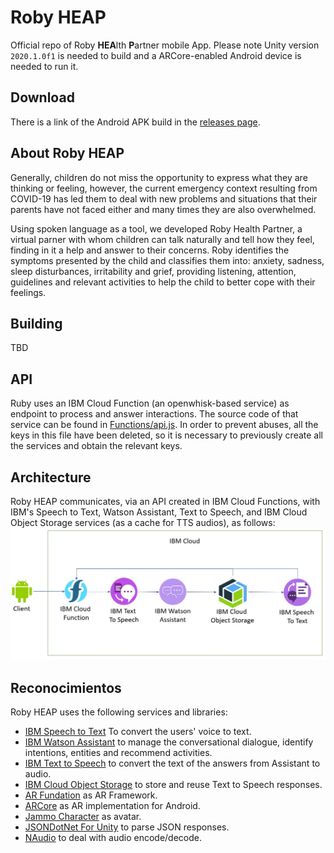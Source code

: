 # Roby HEAP
Official repo of Roby **HEA**lth **P**artner mobile App. Please note Unity version `2020.1.0f1` is needed to build and a ARCore-enabled Android device is needed to run it.

## Download
There is a link of the Android APK build in the [releases page](https://github.com/dpalomera/Roby/releases).

## About Roby HEAP
Generally, children do not miss the opportunity to express what they are thinking or feeling, however, the current emergency context resulting from COVID-19 has led them to deal with new problems and situations that their parents have not faced either and many times they are also overwhelmed.

Using spoken language as a tool, we developed Roby Health Partner, a virtual parner with whom children can talk naturally and tell how they feel, finding in it a help and answer to their concerns. Roby identifies the symptoms presented by the child and classifies them into: anxiety, sadness, sleep disturbances, irritability and grief, providing listening, attention, guidelines and relevant activities to help the child to better cope with their feelings.

## Building
TBD

## API
Ruby uses an IBM Cloud Function (an openwhisk-based service) as endpoint to process and answer interactions. The source code of that service can be found in [Functions/api.js](Functions/api.js). In order to prevent abuses, all the keys in this file have been deleted, so it is necessary to previously create all the services and obtain the relevant keys.

## Architecture
Roby HEAP communicates, via an API created in IBM Cloud Functions, with IBM's Speech to Text, Watson Assistant, Text to Speech, and IBM Cloud Object Storage services (as a cache for TTS audios), as follows:
![arquitectura](/arquitectura.jpg?raw=true "Arquitectura")


## Reconocimientos
Roby HEAP uses the following services and libraries:
* [IBM Speech to Text](https://www.ibm.com/cl-es/cloud/watson-speech-to-text) To convert the users' voice to text.
* [IBM Watson Assistant](https://www.ibm.com/cloud/watson-assistant/) to manage the conversational dialogue, identify intentions, entities and recommend activities.
* [IBM Text to Speech](https://www.ibm.com/ar-es/cloud/watson-text-to-speech) to convert the text of the answers from Assistant to audio.
* [IBM Cloud Object Storage](https://www.ibm.com/cl-es/cloud/object-storage) to store and reuse Text to Speech responses.
* [AR Fundation](https://unity.com/es/unity/features/arfoundation) as AR Framework.
* [ARCore](https://unity3d.com/es/partners/google/arcore) as AR implementation for Android.
* [Jammo Character](https://github.com/mixandjam/Jammo-Character) as avatar.
* [JSONDotNet For Unity](https://assetstore.unity.com/packages/tools/input-management/json-net-for-unity-11347) to parse JSON responses.
* [NAudio](https://github.com/naudio/NAudio) to deal with audio encode/decode.
